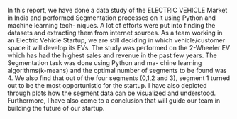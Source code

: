 In this report, we have done a data study of the ELECTRIC VEHICLE Market in India and performed Segmentation processes on it using Python and machine learning tech- niques. A lot of efforts were put into finding the datasets and extracting them from internet sources. As a team working in an Electric Vehicle Startup, we are still deciding in which vehicle/customer space it will develop its EVs.
The study was performed on the 2-Wheeler EV which has had the highest sales and revenue in the past few years. The Segmentation task was done using Python and ma- chine learning algorithms(k-means) and the optimal number of segments to be found was 4. We also find that out of the four segments (0,1,2 and 3), segment 1 turned out to be the most opportunistic for the startup. I have also depicted through plots how the segment data can be visualized and understood.
Furthermore, I have also come to a conclusion that will guide our team in building the future of our startup.
